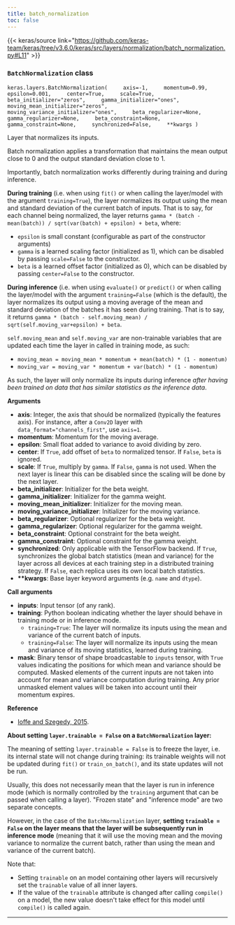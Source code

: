 ```yaml
---
title: batch_normalization
toc: false
---
```


{{< keras/source link="https://github.com/keras-team/keras/tree/v3.6.0/keras/src/layers/normalization/batch_normalization.py#L11" >}}

### `BatchNormalization` class

`keras.layers.BatchNormalization(     axis=-1,     momentum=0.99,     epsilon=0.001,     center=True,     scale=True,     beta_initializer="zeros",     gamma_initializer="ones",     moving_mean_initializer="zeros",     moving_variance_initializer="ones",     beta_regularizer=None,     gamma_regularizer=None,     beta_constraint=None,     gamma_constraint=None,     synchronized=False,     **kwargs )`

Layer that normalizes its inputs.

Batch normalization applies a transformation that maintains the mean output close to 0 and the output standard deviation close to 1.

Importantly, batch normalization works differently during training and during inference.

**During training** (i.e. when using `fit()` or when calling the layer/model with the argument `training=True`), the layer normalizes its output using the mean and standard deviation of the current batch of inputs. That is to say, for each channel being normalized, the layer returns `gamma * (batch - mean(batch)) / sqrt(var(batch) + epsilon) + beta`, where:

- `epsilon` is small constant (configurable as part of the constructor arguments)
- `gamma` is a learned scaling factor (initialized as 1), which can be disabled by passing `scale=False` to the constructor.
- `beta` is a learned offset factor (initialized as 0), which can be disabled by passing `center=False` to the constructor.

**During inference** (i.e. when using `evaluate()` or `predict()` or when calling the layer/model with the argument `training=False` (which is the default), the layer normalizes its output using a moving average of the mean and standard deviation of the batches it has seen during training. That is to say, it returns `gamma * (batch - self.moving_mean) / sqrt(self.moving_var+epsilon) + beta`.

`self.moving_mean` and `self.moving_var` are non-trainable variables that are updated each time the layer in called in training mode, as such:

- `moving_mean = moving_mean * momentum + mean(batch) * (1 - momentum)`
- `moving_var = moving_var * momentum + var(batch) * (1 - momentum)`

As such, the layer will only normalize its inputs during inference _after having been trained on data that has similar statistics as the inference data_.

**Arguments**

- **axis**: Integer, the axis that should be normalized (typically the features axis). For instance, after a `Conv2D` layer with `data_format="channels_first"`, use `axis=1`.
- **momentum**: Momentum for the moving average.
- **epsilon**: Small float added to variance to avoid dividing by zero.
- **center**: If `True`, add offset of `beta` to normalized tensor. If `False`, `beta` is ignored.
- **scale**: If `True`, multiply by `gamma`. If `False`, `gamma` is not used. When the next layer is linear this can be disabled since the scaling will be done by the next layer.
- **beta_initializer**: Initializer for the beta weight.
- **gamma_initializer**: Initializer for the gamma weight.
- **moving_mean_initializer**: Initializer for the moving mean.
- **moving_variance_initializer**: Initializer for the moving variance.
- **beta_regularizer**: Optional regularizer for the beta weight.
- **gamma_regularizer**: Optional regularizer for the gamma weight.
- **beta_constraint**: Optional constraint for the beta weight.
- **gamma_constraint**: Optional constraint for the gamma weight.
- **synchronized**: Only applicable with the TensorFlow backend. If `True`, synchronizes the global batch statistics (mean and variance) for the layer across all devices at each training step in a distributed training strategy. If `False`, each replica uses its own local batch statistics.
- **\*\*kwargs**: Base layer keyword arguments (e.g. `name` and `dtype`).

**Call arguments**

- **inputs**: Input tensor (of any rank).
- **training**: Python boolean indicating whether the layer should behave in training mode or in inference mode.
  - `training=True`: The layer will normalize its inputs using the mean and variance of the current batch of inputs.
  - `training=False`: The layer will normalize its inputs using the mean and variance of its moving statistics, learned during training.
- **mask**: Binary tensor of shape broadcastable to `inputs` tensor, with `True` values indicating the positions for which mean and variance should be computed. Masked elements of the current inputs are not taken into account for mean and variance computation during training. Any prior unmasked element values will be taken into account until their momentum expires.

**Reference**

- [Ioffe and Szegedy, 2015](https://arxiv.org/abs/1502.03167).

**About setting `layer.trainable = False` on a `BatchNormalization` layer:**

The meaning of setting `layer.trainable = False` is to freeze the layer, i.e. its internal state will not change during training: its trainable weights will not be updated during `fit()` or `train_on_batch()`, and its state updates will not be run.

Usually, this does not necessarily mean that the layer is run in inference mode (which is normally controlled by the `training` argument that can be passed when calling a layer). "Frozen state" and "inference mode" are two separate concepts.

However, in the case of the `BatchNormalization` layer, **setting `trainable = False` on the layer means that the layer will be subsequently run in inference mode** (meaning that it will use the moving mean and the moving variance to normalize the current batch, rather than using the mean and variance of the current batch).

Note that:

- Setting `trainable` on an model containing other layers will recursively set the `trainable` value of all inner layers.
- If the value of the `trainable` attribute is changed after calling `compile()` on a model, the new value doesn't take effect for this model until `compile()` is called again.

---
